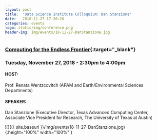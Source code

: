 ```yaml
---
layout: post
title:  "Data Science Institute Colloquium: Dan Stanzione"
date:   2018-11-27 17:36:26
categories: events
logo: static/img/conference.png
header-img: img/events/18-11-27-DanStanzione.jpg
---
```


### [Computing for the Endless Frontier](https://industry.datascience.columbia.edu/event/data-science-institute-colloquium-dan-stanzione){:target="_blank"}

### Tuesday, November 27, 2018 - 2:30pm to 4:00pm

#### HOST:

Prof. Renata Wentzcovitch (APAM and Earth/Environmental Sciences Departments)

#### SPEAKER:

Dan Stanzione (Executive Director, Texas Advanced Computing Center, Associate Vice President for Research, The University of Texas at Austin)

![]({{ site.baseurl }}/img/events/18-11-27-DanStanzione.jpg){:height="100%" width="100%" }